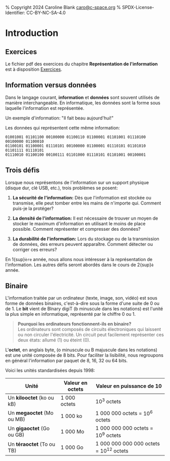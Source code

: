 % Copyright 2024 Caroline Blank <caro@c-space.org>
% SPDX-License-Identifier: CC-BY-NC-SA-4.0

# Introduction

## Exercices

Le fichier pdf des exercices du chapitre **Représentation de l'information** est
à disposition [Exercices](Exercices.pdf).

## Information versus données

Dans le langage courant, **information** et **données** sont souvent utilisés de
manière interchangeable. En informatique, les données sont la forme sous
laquelle l'information est représentée.

Un exemple d'information: "Il fait beau aujourd'hui!"

Les données qui représentent cette même information:

```{code-block} text
01001001 01101100 00100000 01100110 01100001 01101001 01110100 00100000 01100010
01100101 01100001 01110101 00100000 01100001 01110101 01101010 01101111 01110101
01110010 01100100 00100111 01101000 01110101 01101001 00100001
```

## Trois défis

Lorsque nous représentons de l'information sur un support physique (disque dur,
clé USB, etc.), trois problèmes se posent:

1. **La sécurité de l'information:** Dès que l'information est stockée ou
   transmise, elle peut tomber entre les mains de n'importe qui. Comment puis-je
   la protéger?

2. **La densité de l'information:** Il est nécessaire de trouver un moyen de
   stocker le maximum d'information en utilisant le moins de place possible.
   Comment représenter et compresser des données?

3. **La durabilité de l'information:** Lors du stockage ou de la transmission de
   données, des erreurs peuvent apparaître. Comment détecter ou corriger ces
   erreurs?

En 1{sup}`ère` année, nous allons nous intéresser à la représentation de
l'information. Les autres défis seront abordés dans le cours de 2{sup}`è` année.

## Binaire

L'information traitée par un ordinateur (texte, image, son, vidéo) est sous
forme de données binaires, c'est-à-dire sous la forme d'une suite de 0 ou de 1.
Le **bit** vient de BInary digiT (b minuscule dans les notations) est l'unité la
plus simple en informatique, représenté par le chiffre 0 ou 1.

> **Pourquoi les ordinateurs fonctionnent-ils en binaire?**\
> Les ordinateurs sont composés de circuits électroniques qui laissent ou non
circuler l'électricité. Un circuit peut facilement représenter ces deux états:
allumé (1) ou éteint (0).

L'**octet**, en anglais byte, (o minuscule ou B majuscule dans les notations)
est une unité composée de 8 bits. Pour faciliter la lisibilité, nous regroupons
en général l'information par paquet de 8, 16, 32 ou 64 bits.

Voici les unités standardisées depuis 1998:

| Unité | Valeur en octets | Valeur en puissance de 10 |
|-------|------------------|---------------------------|
| Un **kilooctet** (ko ou kB) | 1 000 octets | $10^3$ octets |
| Un **megaoctet** (Mo ou MB) | 1 000 ko | 1 000 000 octets = $10^6$ octets |
| Un **gigaoctet** (Go ou GB) | 1 000 Mo | 1 000 000 000 octets = $10^9$ octets |
| Un **téraoctet** (To ou TB) | 1 000 Go | 1 000 000 000 000 octets = $10^{12}$ octets |
